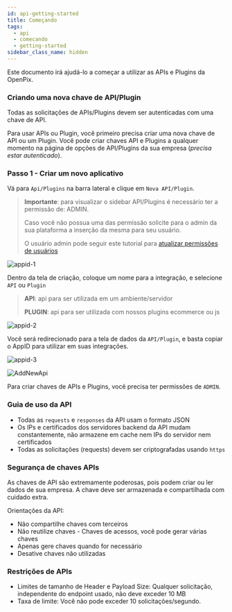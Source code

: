 ```yaml
---
id: api-getting-started
title: Começando
tags:
  - api
  - comecando
  - getting-started
sidebar_class_name: hidden
---
```


Este documento irá ajudá-lo a começar a utilizar as APIs e Plugins da OpenPix.

### Criando uma nova chave de API/Plugin

Todas as solicitações de APIs/Plugins devem ser autenticadas com uma chave de API.

Para usar APIs ou Plugin, você primeiro precisa criar uma nova chave de API ou um Plugin. Você pode criar chaves API e Plugins a qualquer momento na página de opções de API/Plugins da sua empresa (_precisa estar autenticado_).

### Passo 1 - Criar um novo aplicativo

Vá para `Api/Plugins` na barra lateral e clique em `Nova API/Plugin`.

> **Importante**: para visualizar o sidebar API/Plugins é necessário ter a permissão de: ADMIN.
>
> Caso você não possua uma das permissão solicite para o admin da sua plataforma a inserção da mesma para seu usuário.
>
> O usuário admin pode seguir este tutorial para [atualizar permissões de usuários](/docs/FAQ/faq-users)

![appid-1](/img/appId-1.png)

Dentro da tela de criação, coloque um nome para a integração, e selecione `API` ou `Plugin`

> **API**: api para ser utilizada em um ambiente/servidor
>
> **PLUGIN**: api para ser utilizada com nossos plugins ecommerce ou js

![appid-2](/img/appId-2.png)

Você será redirecionado para a tela de dados da `API/Plugin`, e basta copiar o AppID para utilizar em suas integrações.

![appid-3](/img/appId-3.png)

![AddNewApi](/img/apis/add-new-api.png)

Para criar chaves de APIs e Plugins, você precisa ter permissões de `ADMIN`.

### Guia de uso da API

- Todas as `requests` e `responses` da API usam o formato JSON
- Os IPs e certificados dos servidores backend da API mudam constantemente, não armazene em cache nem IPs do servidor nem certificados
- Todas as solicitações (requests) devem ser criptografadas usando `https`

### Segurança de chaves APIs

As chaves de API são extremamente poderosas, pois podem criar ou ler dados de sua empresa. A chave deve ser armazenada e compartilhada com cuidado extra.

Orientações da API:

- Não compartilhe chaves com terceiros
- Não reutilize chaves - Chaves de acessos, você pode gerar várias chaves
- Apenas gere chaves quando for necessário
- Desative chaves não utilizadas

### Restrições de APIs

- Limites de tamanho de Header e Payload Size: Qualquer solicitação, independente do endpoint usado, não deve exceder 10 MB
- Taxa de limite: Você não pode exceder 10 solicitações/segundo.
